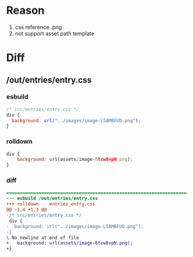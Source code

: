 # Reason
1. css reference .png
2. not support asset path template
# Diff
## /out/entries/entry.css
### esbuild
```js
/* src/entries/entry.css */
div {
  background: url("../images/image-LSAMBFUD.png");
}
```
### rolldown
```js
div {
	background: url(assets/image-6tcw8vpN.png);
}

```
### diff
```diff
===================================================================
--- esbuild	/out/entries/entry.css
+++ rolldown	entries_entry.css
@@ -1,4 +1,3 @@
-/* src/entries/entry.css */
 div {
-  background: url("../images/image-LSAMBFUD.png");
-}
\ No newline at end of file
+	background: url(assets/image-6tcw8vpN.png);
+}

```